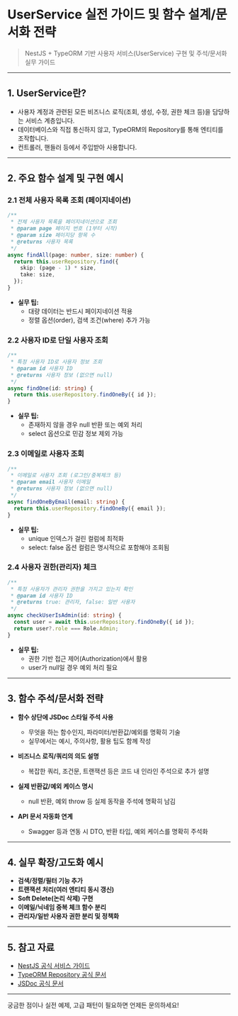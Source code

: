 # UserService 실전 가이드 및 함수 설계/문서화 전략

> NestJS + TypeORM 기반 사용자 서비스(UserService) 구현 및 주석/문서화 실무 가이드

---

## 1. UserService란?

- 사용자 계정과 관련된 모든 비즈니스 로직(조회, 생성, 수정, 권한 체크 등)을 담당하는 서비스 계층입니다.
- 데이터베이스와 직접 통신하지 않고, TypeORM의 Repository를 통해 엔티티를 조작합니다.
- 컨트롤러, 핸들러 등에서 주입받아 사용합니다.

---

## 2. 주요 함수 설계 및 구현 예시

### 2.1 전체 사용자 목록 조회 (페이지네이션)

```typescript
/**
 * 전체 사용자 목록을 페이지네이션으로 조회
 * @param page 페이지 번호 (1부터 시작)
 * @param size 페이지당 항목 수
 * @returns 사용자 목록
 */
async findAll(page: number, size: number) {
  return this.userRepository.find({
    skip: (page - 1) * size,
    take: size,
  });
}
```

- **실무 팁:**
  - 대량 데이터는 반드시 페이지네이션 적용
  - 정렬 옵션(order), 검색 조건(where) 추가 가능

### 2.2 사용자 ID로 단일 사용자 조회

```typescript
/**
 * 특정 사용자 ID로 사용자 정보 조회
 * @param id 사용자 ID
 * @returns 사용자 정보 (없으면 null)
 */
async findOne(id: string) {
  return this.userRepository.findOneBy({ id });
}
```

- **실무 팁:**
  - 존재하지 않을 경우 null 반환 또는 예외 처리
  - select 옵션으로 민감 정보 제외 가능

### 2.3 이메일로 사용자 조회

```typescript
/**
 * 이메일로 사용자 조회 (로그인/중복체크 등)
 * @param email 사용자 이메일
 * @returns 사용자 정보 (없으면 null)
 */
async findOneByEmail(email: string) {
  return this.userRepository.findOneBy({ email });
}
```

- **실무 팁:**
  - unique 인덱스가 걸린 컬럼에 최적화
  - select: false 옵션 컬럼은 명시적으로 포함해야 조회됨

### 2.4 사용자 권한(관리자) 체크

```typescript
/**
 * 특정 사용자가 관리자 권한을 가지고 있는지 확인
 * @param id 사용자 ID
 * @returns true: 관리자, false: 일반 사용자
 */
async checkUserIsAdmin(id: string) {
  const user = await this.userRepository.findOneBy({ id });
  return user?.role === Role.Admin;
}
```

- **실무 팁:**
  - 권한 기반 접근 제어(Authorization)에서 활용
  - user가 null일 경우 예외 처리 필요

---

## 3. 함수 주석/문서화 전략

- **함수 상단에 JSDoc 스타일 주석 사용**

  - 무엇을 하는 함수인지, 파라미터/반환값/예외를 명확히 기술
  - 실무에서는 예시, 주의사항, 활용 팁도 함께 작성

- **비즈니스 로직/쿼리의 의도 설명**

  - 복잡한 쿼리, 조건문, 트랜잭션 등은 코드 내 인라인 주석으로 추가 설명

- **실제 반환값/예외 케이스 명시**

  - null 반환, 예외 throw 등 실제 동작을 주석에 명확히 남김

- **API 문서 자동화 연계**
  - Swagger 등과 연동 시 DTO, 반환 타입, 예외 케이스를 명확히 주석화

---

## 4. 실무 확장/고도화 예시

- **검색/정렬/필터 기능 추가**
- **트랜잭션 처리(여러 엔티티 동시 갱신)**
- **Soft Delete(논리 삭제) 구현**
- **이메일/닉네임 중복 체크 함수 분리**
- **관리자/일반 사용자 권한 분리 및 정책화**

---

## 5. 참고 자료

- [NestJS 공식 서비스 가이드](https://docs.nestjs.com/providers)
- [TypeORM Repository 공식 문서](https://typeorm.io/repository-api)
- [JSDoc 공식 문서](https://jsdoc.app/)

---

궁금한 점이나 실전 예제, 고급 패턴이 필요하면 언제든 문의하세요!
